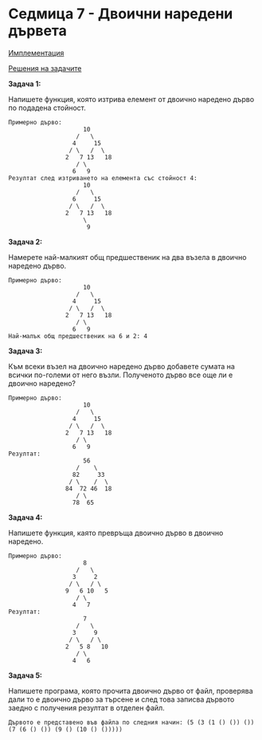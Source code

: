 # Седмица 7 - Двоични наредени дървета

[Имплементация](https://github.com/DenitsaStoianova/Data-Structures-and-Algorithms/tree/main/Week07/Implementation)

[Решения на задачите](https://github.com/DenitsaStoianova/Data-Structures-and-Algorithms/tree/main/Week07/Solutions)

**Задача 1:**

Напишете функция, която изтрива елемент от двоично наредено дърво по подадена стойност.

```
Примерно дърво:
                     10
                   /   \
                  4     15
                 / \   /  \ 
                2   7 13   18 
                   / \
                  6   9
Резултат след изтриването на елемента със стойност 4:
                     10
                   /   \
                  6     15
                 / \   /  \ 
                2   7 13   18 
                     \
                      9                 
```

**Задача 2:**

Намерете най-малкият общ предшественик на два възела в двоично наредено дърво.

```
Примерно дърво:
                     10
                   /   \
                  4     15
                 / \   /  \ 
                2   7 13   18 
                   / \
                  6   9
Най-малък общ предшественик на 6 и 2: 4
```

**Задача 3:**

Към всеки възел на двоично наредено дърво добавете сумата на всички по-големи от него възли. Полученото дърво все още ли е двоично наредено?


```
Примерно дърво:
                     10
                   /   \
                  4     15
                 / \   /  \ 
                2   7 13   18 
                   / \
                  6   9
Резултат:
                     56
                   /    \
                  82     33
                 / \    /  \ 
                84  72 46  18 
                   / \
                  78  65
```

**Задача 4:**

Напишете функция, каято превръща двоично дърво в двоично наредено.

```
Примерно дърво:
                     8
                   /   \
                  3     2
                 / \   / \ 
                9   6 10   5 
                   / \
                  4   7
Резултат:
                     7
                   /   \
                  3     9
                 / \   / \ 
                2   5 8   10 
                   / \
                  4   6
```

**Задача 5:**

Напишете програма, която прочита двоично дърво от файл, проверява дали то е двоично дърво за търсене и след това записва дървото заедно с получения резултат в отделен файл.

```
Дървото е представено във файла по следния начин: (5 (3 (1 () ()) ()) (7 (6 () ()) (9 () (10 () ()))))
```


